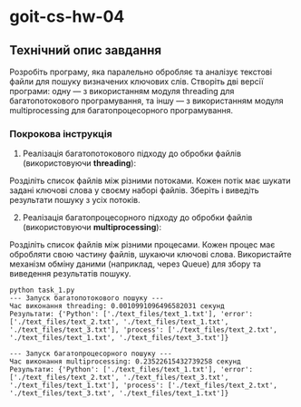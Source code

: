 # goit-cs-hw-04

## Технiчний опис завдання

Розробіть програму, яка паралельно обробляє та аналізує текстові файли для пошуку визначених ключових слів. Створіть дві версії програми: одну — з використанням модуля threading для багатопотокового програмування, та іншу — з використанням модуля multiprocessing для багатопроцесорного програмування.

### Покрокова інструкція

1. Реалізація багатопотокового підходу до обробки файлів (використовуючи **threading**):

Розділіть список файлів між різними потоками.
Кожен потік має шукати задані ключові слова у своєму наборі файлів.
Зберіть і виведіть результати пошуку з усіх потоків.

2. Реалізація багатопроцесорного підходу до обробки файлів (використовуючи **multiprocessing**):

Розділіть список файлів між різними процесами.
Кожен процес має обробляти свою частину файлів, шукаючи ключові слова.
Використайте механізм обміну даними (наприклад, через Queue) для збору та виведення результатів пошуку.

```
python task_1.py
--- Запуск багатопотокового пошуку ---
Час виконання threading: 0.0010991096496582031 секунд
Результати: {'Python': ['./text_files/text_1.txt'], 'error': ['./text_files/text_2.txt', './text_files/text_1.txt', './text_files/text_3.txt'], 'process': ['./text_files/text_2.txt', './text_files/text_1.txt', './text_files/text_3.txt']}

--- Запуск багатопроцесорного пошуку ---
Час виконання multiprocessing: 0.23522615432739258 секунд
Результати: {'Python': ['./text_files/text_1.txt'], 'error': ['./text_files/text_2.txt', './text_files/text_3.txt', './text_files/text_1.txt'], 'process': ['./text_files/text_2.txt', './text_files/text_3.txt', './text_files/text_1.txt']}
```